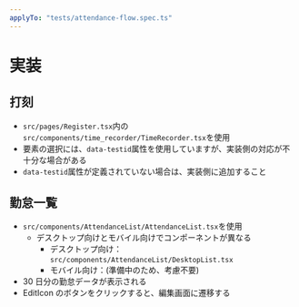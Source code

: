 ```yaml
---
applyTo: "tests/attendance-flow.spec.ts"
---
```


# 実装

## 打刻

- `src/pages/Register.tsx`内の`src/components/time_recorder/TimeRecorder.tsx`を使用
- 要素の選択には、`data-testid`属性を使用していますが、実装側の対応が不十分な場合がある
- `data-testid`属性が定義されていない場合は、実装側に追加すること

## 勤怠一覧

- `src/components/AttendanceList/AttendanceList.tsx`を使用
  - デスクトップ向けとモバイル向けでコンポーネントが異なる
    - デスクトップ向け：`src/components/AttendanceList/DesktopList.tsx`
    - モバイル向け：(準備中のため、考慮不要)
- 30 日分の勤怠データが表示される
- EditIcon のボタンをクリックすると、編集画面に遷移する
